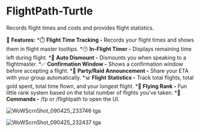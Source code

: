 # FlightPath-Turtle
Records flight times and costs and provides flight statistics.

🌟 **Features:** 
*⏱️ **Flight Time Tracking -** Records your flight times and shows them in flight master tooltips.
*🕒 **In-Flight Timer -** Displays remaining time left during flight.
*🐎 **Auto Dismount -** Dismounts you when speaking to a flightmaster.
*✅ **Confirmation Window -** Shows a confirmation window before accepting a flight.
*📢 **Party/Raid Announcement -** Share your ETA with your group automatically.
*📊 **Flight Statistics -** Track total flights, total gold spent, total time flown, and your longest flight.
*🏅 **Flying Rank -** Fun little rank system based on the total number of flights you've taken.
*💬 **Commands -** /fp or /flightpath to open the UI.


![WoWScrnShot_090425_233746 tga](https://github.com/user-attachments/assets/69c1ee5a-5a84-43fc-8e9e-8dbe414b0a49)

![WoWScrnShot_090425_232437 tga](https://github.com/user-attachments/assets/1a0bf546-f63d-4e18-9434-55a58ab90faa)
